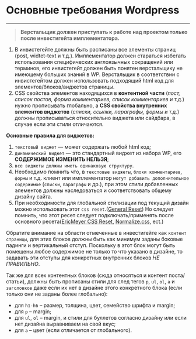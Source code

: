 # Основные требования Wordpress

---

> **Верстальщик должен приступать к работе над проектом только после инвестигейта имплементатора.**

1. В инвистегейте должны быть расписаны все элементы страниц (post, widtet-text и т.д.). Имплементатор должен стараться избегать использования специфических англоязычных сокращений или терминов, его инвистегейт должен быть понятен верстальщику не имеющему больших знаний в WP. Верстальщик в соответствии с инвистегейтом должен использовать подходящий html код для элементов/блоков/виджетов страницы.
2. CSS свойства элементов находящихся в **контентной части** (*пост, список постов, форма комментариев, список комментариев и т.д.*) нужно прописывать глобально, а **CSS свойства внутренних элементов виджетов** (*списки, ссылки, параграфы, формы и т.д.*) должны прописываться относительно виджета или сайдбара, в случае если эти стили отличаются.

**Основные правила для виджетов:**

1. `текстовый виджет` — может содержать любой html код;
2. `динамический виджет` — это стандартный виджет из набора WP, его **СОДЕРЖИМОЕ ИЗМЕНИТЬ НЕЛЬЗЯ**;
3. `все виджеты должны иметь одинаковую структуру`.
4. Необходимо помнить что, в `текстовые виджеты`, `блоки комментариев`, `формы` и т.д. клиент или имплементатор `могут добавить дополнительное содержимое` (`списки`, `параграфы` и др.), при этом стили добавленных элементов должны наследоваться и соответствовать общему дизайну сайта.
5. При необходимости для глобальной стилизации под текущий дизайн можно использовать этот `css reset`.([General Reset](https://gist.github.com/MOgorodnik/36d33ec3d390b489bb40f43616fdcebe)) Но следует помнить, что этот ресет следует подключать/применять после основного ресета([EricMeyer CSS Reset](http://meyerweb.com/eric/tools/css/reset/), [Normalize.css](http://necolas.github.io/normalize.css/), ect.) 

Обратите внимание на области отмеченные в инвестигейте как `контент страницы`, для этих блоков должны быть как минимум заданы боковые падинги и вертикальный отступ.
Поскольку в этот блок могут быть помещены любое содержимое не только то что указано в дизайне, то задавать эти отступы для конкретных внутренних блоков _НЕ ПРАВИЛЬНО_.

Так же для всех контентных блоков (сюда относяться и контент поста/статьи), должны быть прописаны стили для след тегов `p`, `ul`, `ol`, `a` и `заголовков` даже если их нет в дизайне этого конкретного блока (если только они не заданы болeе глобально):
* для `h1-h6` – размер, толщина, цвет, семейство шрифта и margin;
* для `p` – margin;
* для `ul`, `ol` – margin, и стили для буллетов согласно дизайну или если нет дизайна выравниваем на свой вкус;
* для `a` – цвет (если отличается от глобального).
